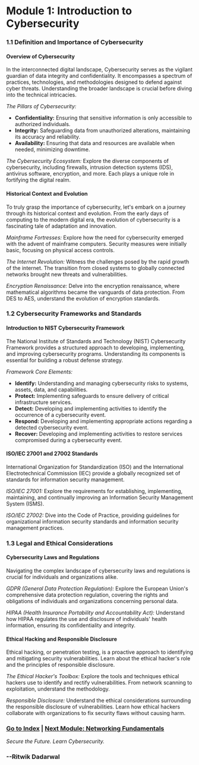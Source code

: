 # Module 1: Introduction to Cybersecurity

### 1.1 Definition and Importance of Cybersecurity
<!-- module11 -->
#### Overview of Cybersecurity

In the interconnected digital landscape, Cybersecurity serves as the vigilant guardian of data integrity and confidentiality. It encompasses a spectrum of practices, technologies, and methodologies designed to defend against cyber threats. Understanding the broader landscape is crucial before diving into the technical intricacies.

*The Pillars of Cybersecurity:*
- **Confidentiality:** Ensuring that sensitive information is only accessible to authorized individuals.
- **Integrity:** Safeguarding data from unauthorized alterations, maintaining its accuracy and reliability.
- **Availability:** Ensuring that data and resources are available when needed, minimizing downtime.

*The Cybersecurity Ecosystem:*
Explore the diverse components of cybersecurity, including firewalls, intrusion detection systems (IDS), antivirus software, encryption, and more. Each plays a unique role in fortifying the digital realm.

#### Historical Context and Evolution

To truly grasp the importance of cybersecurity, let's embark on a journey through its historical context and evolution. From the early days of computing to the modern digital era, the evolution of cybersecurity is a fascinating tale of adaptation and innovation.

*Mainframe Fortresses:*
Explore how the need for cybersecurity emerged with the advent of mainframe computers. Security measures were initially basic, focusing on physical access controls.

*The Internet Revolution:*
Witness the challenges posed by the rapid growth of the internet. The transition from closed systems to globally connected networks brought new threats and vulnerabilities.

*Encryption Renaissance:*
Delve into the encryption renaissance, where mathematical algorithms became the vanguards of data protection. From DES to AES, understand the evolution of encryption standards.

### 1.2 Cybersecurity Frameworks and Standards
<!-- module12 -->
#### Introduction to NIST Cybersecurity Framework

The National Institute of Standards and Technology (NIST) Cybersecurity Framework provides a structured approach to developing, implementing, and improving cybersecurity programs. Understanding its components is essential for building a robust defense strategy.

*Framework Core Elements:*
- **Identify:** Understanding and managing cybersecurity risks to systems, assets, data, and capabilities.
- **Protect:** Implementing safeguards to ensure delivery of critical infrastructure services.
- **Detect:** Developing and implementing activities to identify the occurrence of a cybersecurity event.
- **Respond:** Developing and implementing appropriate actions regarding a detected cybersecurity event.
- **Recover:** Developing and implementing activities to restore services compromised during a cybersecurity event.

#### ISO/IEC 27001 and 27002 Standards

International Organization for Standardization (ISO) and the International Electrotechnical Commission (IEC) provide a globally recognized set of standards for information security management.

*ISO/IEC 27001:*
Explore the requirements for establishing, implementing, maintaining, and continually improving an Information Security Management System (ISMS).

*ISO/IEC 27002:*
Dive into the Code of Practice, providing guidelines for organizational information security standards and information security management practices.

### 1.3 Legal and Ethical Considerations
<!-- module13 -->
#### Cybersecurity Laws and Regulations

Navigating the complex landscape of cybersecurity laws and regulations is crucial for individuals and organizations alike.

*GDPR (General Data Protection Regulation):*
Explore the European Union's comprehensive data protection regulation, covering the rights and obligations of individuals and organizations concerning personal data.

*HIPAA (Health Insurance Portability and Accountability Act):*
Understand how HIPAA regulates the use and disclosure of individuals' health information, ensuring its confidentiality and integrity.

#### Ethical Hacking and Responsible Disclosure

Ethical hacking, or penetration testing, is a proactive approach to identifying and mitigating security vulnerabilities. Learn about the ethical hacker's role and the principles of responsible disclosure.

*The Ethical Hacker's Toolbox:*
Explore the tools and techniques ethical hackers use to identify and rectify vulnerabilities. From network scanning to exploitation, understand the methodology.

*Responsible Disclosure:*
Understand the ethical considerations surrounding the responsible disclosure of vulnerabilities. Learn how ethical hackers collaborate with organizations to fix security flaws without causing harm.

### [Go to Index](#table-of-contents) | [Next Module: Networking Fundamentals](Module%202.md)

*Secure the Future. Learn Cybersecurity.*


### --Ritwik Dadarwal
